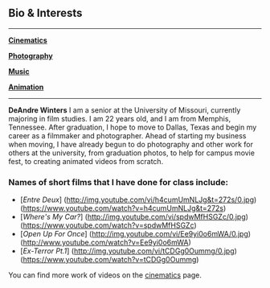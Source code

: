 ## Bio & Interests

---
[**Cinematics**](Cinematics.md)

[**Photography**](Photography.md)

[**Music**](Music.md)

[**Animation**](Animation.md)

---
**DeAndre Winters**
I am a senior at the University of Missouri, currently majoring in film studies. I am 22 years old, and I am from Memphis, Tennessee. After graduation, I hope to move to Dallas, Texas and begin my career as a filmmaker and photographer. Ahead of starting my business when moving, I have already begun to do photography and other work for others at the university, from graduation photos, to help for campus movie fest, to creating animated videos from scratch.

### Names of short films that I have done for class include:
* [*Entre Deux*] (http://img.youtube.com/vi/h4cumUmNLJg&t=272s/0.jpg)(https://www.youtube.com/watch?v=h4cumUmNLJg&t=272s)
* [*Where's My Car?*] (http://img.youtube.com/vi/spdwMfHSGZc/0.jpg)(https://www.youtube.com/watch?v=spdwMfHSGZc)
* [*Open Up For Once*] (http://img.youtube.com/vi/Ee9yi0o6mWA/0.jpg)(http://www.youtube.com/watch?v=Ee9yi0o6mWA)
* [*Ex-Terror Pt.1*] (http://img.youtube.com/vi/tCDGg0Oummg/0.jpg)(https://www.youtube.com/watch?v=tCDGg0Oummg)

You can find more work of videos on the [cinematics](Cinematics.md) page.
